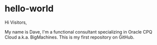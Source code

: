 # hello-world

Hi Visitors,

My name is Dave, I'm a functional consultant specializing in Oracle CPQ Cloud a.k.a. BigMachines.
This is my first repository on GitHub.
